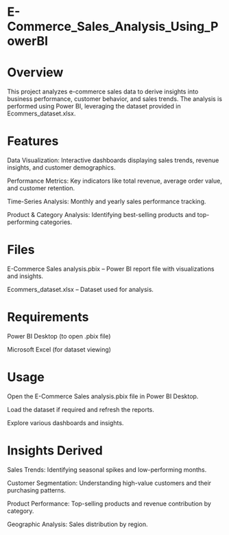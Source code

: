 # E-Commerce_Sales_Analysis_Using_PowerBI

# Overview
This project analyzes e-commerce sales data to derive insights into business performance, customer behavior, and sales trends. The analysis is performed using Power BI, leveraging the dataset provided in Ecommers_dataset.xlsx.

# Features
Data Visualization: Interactive dashboards displaying sales trends, revenue insights, and customer demographics.

Performance Metrics: Key indicators like total revenue, average order value, and customer retention.

Time-Series Analysis: Monthly and yearly sales performance tracking.

Product & Category Analysis: Identifying best-selling products and top-performing categories.

# Files
E-Commerce Sales analysis.pbix – Power BI report file with visualizations and insights.

Ecommers_dataset.xlsx – Dataset used for analysis.

# Requirements
Power BI Desktop (to open .pbix file)

Microsoft Excel (for dataset viewing)

# Usage
Open the E-Commerce Sales analysis.pbix file in Power BI Desktop.

Load the dataset if required and refresh the reports.

Explore various dashboards and insights.

# Insights Derived
Sales Trends: Identifying seasonal spikes and low-performing months.

Customer Segmentation: Understanding high-value customers and their purchasing patterns.

Product Performance: Top-selling products and revenue contribution by category.

Geographic Analysis: Sales distribution by region.
